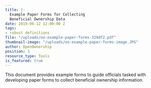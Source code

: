 ```yaml
---
title: |-
  Example Paper Forms for Collecting
  Beneficial Ownership Data
date: 2019-06-12 12:00:00 Z
tags:
- robust definitions
file: "/uploads/oo-example-paper-forms-329df2.pdf"
thumbnail-image: "/uploads/oo-example-paper-forms-image.JPG"
author: OpenOwnership
position: 3
resource_type: Tools
is_featured: true
---
```


This document provides example forms to guide officials tasked with developing paper forms to collect beneficial ownership information.
